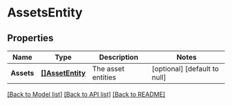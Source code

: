 # AssetsEntity

## Properties
Name | Type | Description | Notes
------------ | ------------- | ------------- | -------------
**Assets** | [**[]AssetEntity**](AssetEntity.md) | The asset entities | [optional] [default to null]

[[Back to Model list]](../README.md#documentation-for-models) [[Back to API list]](../README.md#documentation-for-api-endpoints) [[Back to README]](../README.md)

